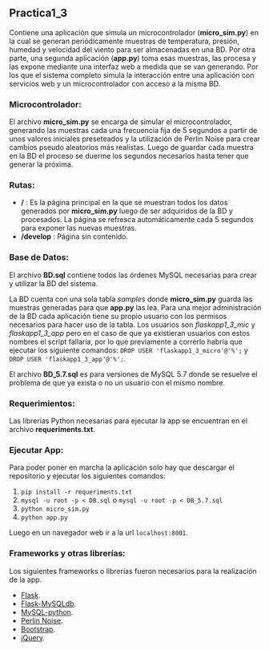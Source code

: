 ## Practica1_3
Contiene una aplicación que simula un microcontrolador (__micro_sim.py__) en la cual se generan periódicamente muestras de temperatura, presión, humedad y velocidad del viento para ser almacenadas en una BD. Por otra parte, una segunda aplicación (__app.py__) toma esas muestras, las procesa y las expone mediante una interfaz web a medida que se van generando. Por los que el sistema completo simula la interacción entre una aplicación con servicios web y un microcontrolador con acceso a la misma BD.

### Microcontrolador:
El archivo __micro_sim.py__ se encarga de simular el microcontrolador, generando las muestras cada una frecuencia fija de 5 segundos a partir de unos valores iniciales preseteados y la utilización de Perlin Noise para crear cambios pseudo aleatorios más realistas. Luego de guardar cada muestra en la BD el proceso se duerme los segundos necesarios hasta tener que generar la próxima.

### Rutas:

  * __/__ : Es la página principal en la que se muestran todos los datos generados por __micro_sim.py__ luego de ser adquiridos de la BD y procesados. La página se refresca automáticamente cada 5 segundos para exponer las nuevas muestras.
  * __/develop__ : Página sin contenido.

### Base de Datos:
El archivo __BD.sql__ contiene todos las órdenes MySQL necesarias para crear y utilizar la BD del sistema.

La BD cuenta con una sola tabla _samples_ donde __micro_sim.py__ guarda las muestras generadas para que __app.py__ las lea. Para una mejor administración  de la BD cada aplicación tiene su propio usuario con los permisos necesarios para hacer uso de la tabla. Los usuarios son _flaskapp1_3_mic_ y _flaskapp1_3_app_ pero en el caso de que ya existieran usuarios con estos nombres el script fallaría, por lo que previamente a correrlo habría que ejecutar los siguiente comandos: `DROP USER 'flaskapp1_3_micro'@'%';` y `DROP USER 'flaskapp1_3_app'@'%';`.

El archivo __BD_5.7.sql__ es para versiones de MySQL 5.7 donde se resuelve el problema de que ya exista o no un usuario con el mismo nombre.

### Requerimientos:
Las librerías Python necesarias para ejecutar la app se encuentran en el archivo __requeriments.txt__.

### Ejecutar App:
Para poder poner en marcha la aplicación solo hay que descargar el repositorio y ejecutar los siguientes comandos:

  1. `pip install -r requeriments.txt`
  2. `mysql -u root -p < DB.sql` o `mysql -u root -p < DB_5.7.sql`
  3. `python micro_sim.py`
  4. `python app.py`

Luego en un navegador web ir a la url `localhost:8001`.

### Frameworks y otras librerías:
Los siguientes frameworks o librerías fueron necesarios para la realización de la app.

  * [Flask](https://github.com/pallets/flask).
  * [Flask-MySQLdb](https://github.com/admiralobvious/flask-mysqldb).
  * [MySQL-python](https://github.com/farcepest/MySQLdb1).
  * [Perlin Noise](https://github.com/caseman/noise).
  * [Bootstrap](https://github.com/twbs/bootstrap).
  * [jQuery](https://github.com/jquery/jquery).
